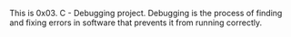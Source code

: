 This is 0x03. C - Debugging project. Debugging is the process of finding and fixing errors in software that prevents it from running correctly. 
